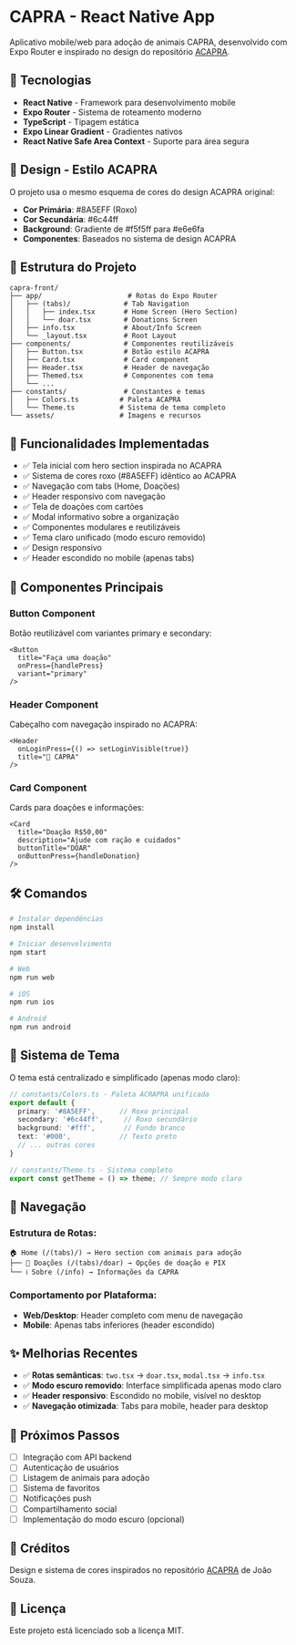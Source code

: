 # CAPRA - React Native App

Aplicativo mobile/web para adoção de animais CAPRA, desenvolvido com Expo Router e inspirado no design do repositório [ACAPRA](https://github.com/Joao-SouzaDev/capra-front).

## 🚀 Tecnologias

- **React Native** - Framework para desenvolvimento mobile
- **Expo Router** - Sistema de roteamento moderno
- **TypeScript** - Tipagem estática
- **Expo Linear Gradient** - Gradientes nativos
- **React Native Safe Area Context** - Suporte para área segura

## 🎨 Design - Estilo ACAPRA

O projeto usa o mesmo esquema de cores do design ACAPRA original:
- **Cor Primária**: #8A5EFF (Roxo)
- **Cor Secundária**: #6c44ff
- **Background**: Gradiente de #f5f5ff para #e6e6fa
- **Componentes**: Baseados no sistema de design ACAPRA

## 📱 Estrutura do Projeto

```
capra-front/
├── app/                     # Rotas do Expo Router
│   ├── (tabs)/             # Tab Navigation
│   │   ├── index.tsx       # Home Screen (Hero Section)
│   │   └── doar.tsx        # Donations Screen
│   ├── info.tsx            # About/Info Screen
│   └── _layout.tsx         # Root Layout
├── components/             # Componentes reutilizáveis
│   ├── Button.tsx          # Botão estilo ACAPRA
│   ├── Card.tsx            # Card component
│   ├── Header.tsx          # Header de navegação
│   ├── Themed.tsx          # Componentes com tema
│   └── ...
├── constants/              # Constantes e temas
│   ├── Colors.ts          # Paleta ACAPRA
│   └── Theme.ts           # Sistema de tema completo
└── assets/                # Imagens e recursos
```

## 🧩 Funcionalidades Implementadas

- ✅ Tela inicial com hero section inspirada no ACAPRA
- ✅ Sistema de cores roxo (#8A5EFF) idêntico ao ACAPRA
- ✅ Navegação com tabs (Home, Doações)
- ✅ Header responsivo com navegação
- ✅ Tela de doações com cartões
- ✅ Modal informativo sobre a organização
- ✅ Componentes modulares e reutilizáveis
- ✅ Tema claro unificado (modo escuro removido)
- ✅ Design responsivo
- ✅ Header escondido no mobile (apenas tabs)

## 🎯 Componentes Principais

### Button Component
Botão reutilizável com variantes primary e secondary:
```tsx
<Button
  title="Faça uma doação"
  onPress={handlePress}
  variant="primary"
/>
```

### Header Component
Cabeçalho com navegação inspirado no ACAPRA:
```tsx
<Header 
  onLoginPress={() => setLoginVisible(true)}
  title="🐾 CAPRA"
/>
```

### Card Component
Cards para doações e informações:
```tsx
<Card
  title="Doação R$50,00"
  description="Ajude com ração e cuidados"
  buttonTitle="DOAR"
  onButtonPress={handleDonation}
/>
```

## 🛠️ Comandos

```bash
# Instalar dependências
npm install

# Iniciar desenvolvimento
npm start

# Web
npm run web

# iOS
npm run ios

# Android
npm run android
```

## 🎨 Sistema de Tema

O tema está centralizado e simplificado (apenas modo claro):

```typescript
// constants/Colors.ts - Paleta ACRAPRA unificada
export default {
  primary: '#8A5EFF',      // Roxo principal
  secondary: '#6c44ff',     // Roxo secundário
  background: '#fff',       // Fundo branco
  text: '#000',            // Texto preto
  // ... outras cores
}

// constants/Theme.ts - Sistema completo
export const getTheme = () => theme; // Sempre modo claro
```

## 📱 Navegação

### Estrutura de Rotas:
```
🏠 Home (/(tabs)/) → Hero section com animais para adoção
├── 💝 Doações (/(tabs)/doar) → Opções de doação e PIX
└── ℹ️ Sobre (/info) → Informações da CAPRA
```

### Comportamento por Plataforma:
- **Web/Desktop**: Header completo com menu de navegação
- **Mobile**: Apenas tabs inferiores (header escondido)

## ✨ Melhorias Recentes

- ✅ **Rotas semânticas**: `two.tsx` → `doar.tsx`, `modal.tsx` → `info.tsx`
- ✅ **Modo escuro removido**: Interface simplificada apenas modo claro
- ✅ **Header responsivo**: Escondido no mobile, visível no desktop
- ✅ **Navegação otimizada**: Tabs para mobile, header para desktop

## 🔮 Próximos Passos

- [ ] Integração com API backend
- [ ] Autenticação de usuários
- [ ] Listagem de animais para adoção
- [ ] Sistema de favoritos
- [ ] Notificações push
- [ ] Compartilhamento social
- [ ] Implementação do modo escuro (opcional)

## 📄 Créditos

Design e sistema de cores inspirados no repositório [ACAPRA](https://github.com/Joao-SouzaDev/capra-front) de João Souza.

## 📄 Licença

Este projeto está licenciado sob a licença MIT.